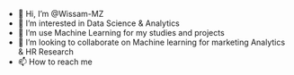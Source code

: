 - 👋 Hi, I’m @Wissam-MZ
- 👀 I’m interested in Data Science &  Analytics
- 🌱 I’m use Machine Learning for my studies and projects 
- 💞️ I’m looking to collaborate on Machine learning for marketing Analytics & HR Research  
- 📫 How to reach me 

<!---
Wissam-MZ/Wissam-MZ is a ✨ special ✨ repository because its `README.md` (this file) appears on your GitHub profile.
You can click the Preview link to take a look at your changes.
--->
